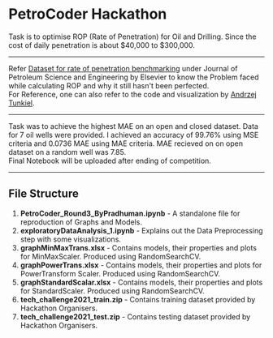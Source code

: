 # PetroCoder Hackathon
Task is to optimise ROP (Rate of Penetration) for Oil and Drilling. Since the cost of daily penetration is about $40,000 to $300,000.
<hr>
Refer <a href="https://www.sciencedirect.com/science/article/pii/S0920410520311244">Dataset for rate of penetration benchmarking</a> under Journal of Petroleum Science and Engineering by Elsevier to know the Problem faced while calculating ROP and why it still hasn't been perfected.
<br>
For Reference, one can also refer to the code and visualization by <a href="https://github.com/AndrzejTunkiel/USROP">Andrzej Tunkiel</a>.
<hr>
Task was to achieve the highest MAE on an open and closed dataset. Data for 7 oil wells were provided. I achieved an accuracy of 99.76% using MSE criteria and 0.0736 MAE using MAE criteria. MAE recieved on on open dataset on a random well was 7.85.
<br>
Final Notebook will be uploaded after ending of competition.
<hr>
<h2>File Structure</h2>
<ol>
<li><b>PetroCoder_Round3_ByPradhuman.ipynb</b> - A standalone file for reproduction of Graphs and Models.<br></li>
<li><b>exploratoryDataAnalysis_1.ipynb</b> - Explains out the Data Preprocessing step with some visualizations.<br></li>
<li><b>graphMinMaxTrans.xlsx</b> - Contains models, their properties and plots for MinMaxScaler. Produced using RandomSearchCV.<br></li>
<li><b>graphPowerTrans.xlsx</b> - Contains models, their properties and plots for PowerTransform Scaler. Produced using RandomSearchCV.<br></li>
<li><b>graphStandardScalar.xlsx</b> - Contains models, their properties and plots for StandardScaler. Produced using RandomSearchCV.<br></li>
<li><b>tech_challenge2021_train.zip</b> - Contains training dataset provided by Hackathon Organisers.<br></li>
<li><b>tech_challenge2021_test.zip</b> - Contains testing dataset provided by Hackathon Organisers.<br></li>
</ol>
